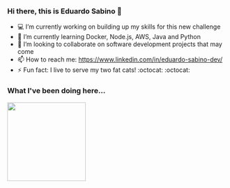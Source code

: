 ### Hi there, this is Eduardo Sabino 👋

- 💻 I’m currently working on building up my skills for this new challenge
- 🌱 I’m currently learning Docker, Node.js, AWS, Java and Python
- 👯 I’m looking to collaborate on software development projects that may come
- 📫 How to reach me: https://www.linkedin.com/in/eduardo-sabino-dev/
- ⚡ Fun fact: I live to serve my two fat cats! :octocat: :octocat:


### What I've been doing here...

<img height="180em" src="https://github-readme-stats.vercel.app/api?username=edu-sabino&show_icons=true&hide_border=true&&count_private=true&include_all_commits=true" />

<!--
**edu-sabino/edu-sabino** is a ✨ _special_ ✨ repository because its `README.md` (this file) appears on your GitHub profile.

Here are some ideas to get you started:


-->
